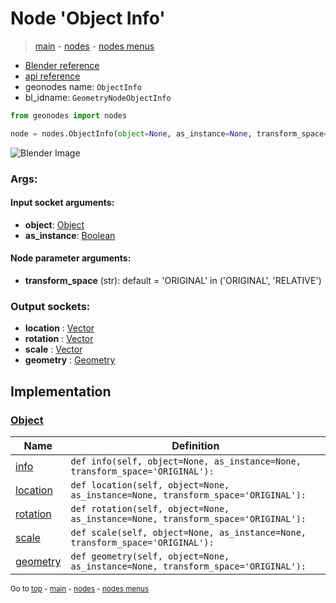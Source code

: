 # Node 'Object Info'

> [main](../structure.md) - [nodes](nodes.md) - [nodes menus](nodes_menus.md)

- [Blender reference](https://docs.blender.org/manual/en/latest/modeling/geometry_nodes/input/object_info.html)
- [api reference](https://docs.blender.org/api/current/bpy.types.GeometryNodeObjectInfo.html)
- geonodes name: `ObjectInfo`
- bl_idname: `GeometryNodeObjectInfo`

```python
from geonodes import nodes

node = nodes.ObjectInfo(object=None, as_instance=None, transform_space='ORIGINAL')
```

![Blender Image](https://docs.blender.org/manual/en/latest/_images/node-types_GeometryNodeObjectInfo.webp)

### Args:

#### Input socket arguments:

- **object**: [Object](Object.md)
- **as_instance**: [Boolean](Boolean.md)

#### Node parameter arguments:

- **transform_space** (str): default = 'ORIGINAL' in ('ORIGINAL', 'RELATIVE')

### Output sockets:

- **location** : [Vector](Vector.md)
- **rotation** : [Vector](Vector.md)
- **scale** : [Vector](Vector.md)
- **geometry** : [Geometry](Geometry.md)

## Implementation

### [Object](Object.md)

| Name | Definition |
|------|------------|
 | [info](Object.md#info) | `def info(self, object=None, as_instance=None, transform_space='ORIGINAL'):` |
 | [location](Object.md#location) | `def location(self, object=None, as_instance=None, transform_space='ORIGINAL'):` |
 | [rotation](Object.md#rotation) | `def rotation(self, object=None, as_instance=None, transform_space='ORIGINAL'):` |
 | [scale](Object.md#scale) | `def scale(self, object=None, as_instance=None, transform_space='ORIGINAL'):` |
 | [geometry](Object.md#geometry) | `def geometry(self, object=None, as_instance=None, transform_space='ORIGINAL'):` |

<sub>Go to [top](#node-Object-Info) - [main](../structure.md) - [nodes](nodes.md) - [nodes menus](nodes_menus.md)</sub>

